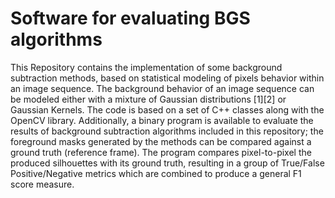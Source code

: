# Software for evaluating BGS algorithms

This Repository contains the implementation of some background subtraction methods, based on statistical modeling of pixels behavior within an image sequence. The background behavior of an image sequence can be modeled either with a mixture of Gaussian distributions [1][2] or Gaussian Kernels. The code is based on a set of C++ classes along with the OpenCV library. Additionally, a binary program is available to evaluate the results of background subtraction algorithms included in this repository; the foreground masks generated by the methods can be compared against a ground truth (reference frame). The program compares pixel-to-pixel the produced silhouettes with its ground truth, resulting in a group of True/False Positive/Negative metrics which are combined to produce a general F1 score measure.
